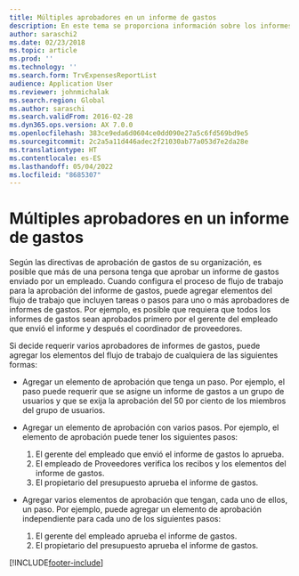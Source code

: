 ```yaml
---
title: Múltiples aprobadores en un informe de gastos
description: En este tema se proporciona información sobre los informes de gastos que requieren la aprobación de varias personas.
author: saraschi2
ms.date: 02/23/2018
ms.topic: article
ms.prod: ''
ms.technology: ''
ms.search.form: TrvExpensesReportList
audience: Application User
ms.reviewer: johnmichalak
ms.search.region: Global
ms.author: saraschi
ms.search.validFrom: 2016-02-28
ms.dyn365.ops.version: AX 7.0.0
ms.openlocfilehash: 383ce9eda6d0604ce0dd090e27a5c6fd569bd9e5
ms.sourcegitcommit: 2c2a5a11d446adec2f21030ab77a053d7e2da28e
ms.translationtype: HT
ms.contentlocale: es-ES
ms.lasthandoff: 05/04/2022
ms.locfileid: "8685307"
---
```

# <a name="multiple-approvers-on-an-expense-report"></a>Múltiples aprobadores en un informe de gastos

Según las directivas de aprobación de gastos de su organización, es posible que más de una persona tenga que aprobar un informe de gastos enviado por un empleado. Cuando configura el proceso de flujo de trabajo para la aprobación del informe de gastos, puede agregar elementos del flujo de trabajo que incluyen tareas o pasos para uno o más aprobadores de informes de gastos. Por ejemplo, es posible que requiera que todos los informes de gastos sean aprobados primero por el gerente del empleado que envió el informe y después el coordinador de proveedores.

Si decide requerir varios aprobadores de informes de gastos, puede agregar los elementos del flujo de trabajo de cualquiera de las siguientes formas:

- Agregar un elemento de aprobación que tenga un paso. Por ejemplo, el paso puede requerir que se asigne un informe de gastos a un grupo de usuarios y que se exija la aprobación del 50 por ciento de los miembros del grupo de usuarios.
- Agregar un elemento de aprobación con varios pasos. Por ejemplo, el elemento de aprobación puede tener los siguientes pasos:

    1. El gerente del empleado que envió el informe de gastos lo aprueba.
    2. El empleado de Proveedores verifica los recibos y los elementos del informe de gastos.
    3. El propietario del presupuesto aprueba el informe de gastos.

- Agregar varios elementos de aprobación que tengan, cada uno de ellos, un paso. Por ejemplo, puede agregar un elemento de aprobación independiente para cada uno de los siguientes pasos:

    1. El gerente del empleado aprueba el informe de gastos.
    2. El propietario del presupuesto aprueba el informe de gastos.


[!INCLUDE[footer-include](../includes/footer-banner.md)]